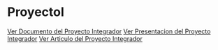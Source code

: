 # ProyectoI

[Ver Documento del Proyecto Integrador]()
[Ver Presentacion del Proyecto Integrador](https://github.com/Qualiaverse/ProyectoI/blob/main/Presentacio.pdf)
[Ver Articulo del Proyecto Integrador]()
